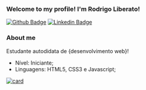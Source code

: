 ### Welcome to my profile! I'm Rodrigo Liberato!

[![Github Badge](https://img.shields.io/badge/-Github-000?style=flat-square&logo=Github&logoColor=white&link=https://github.com/fagnerpsantos)](https://github.com/Rodrigllb)
[![Linkedin Badge](https://img.shields.io/badge/-LinkedIn-blue?style=flat-square&logo=Linkedin&logoColor=white&link=https://www.linkedin.com/in/fagnerpsantos/)](https://www.linkedin.com/in/rodrigo-liberato-4143b221b/)

### About me
Estudante autodidata de {desenvolvimento web}! 
- Nível: Iniciante;
- Linguagens: HTML5, CSS3 e Javascript;

[![card](https://github-readme-stats.vercel.app/api?username=Rodrigllb&show_icons=true&theme=dark&bg_color=DEG,461691,280063)](https://github.com/Rodrigllb/github-readme-stats) 

